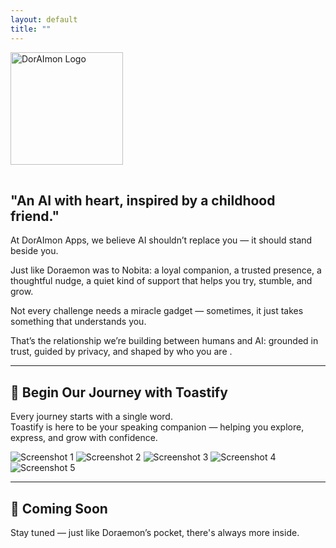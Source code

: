 ```yaml
---
layout: default
title: ""
---
```


<link rel="stylesheet" href="/assets/style.css">
<link href="https://fonts.googleapis.com/css2?family=Baloo+2:wght@400;600;700&display=swap" rel="stylesheet">

<div class="hero">
   <img src="/assets/doraimon.png" alt="DorAImon Logo" style="width: 180px; margin-bottom: 1rem;" />
  <h2>"An AI with heart, inspired by a childhood friend."</h2>

  <p>
    At DorAImon Apps, we believe AI shouldn’t replace you — it should <span class="highlight">stand beside</span> you.
  </p>
  <p>
    Just like Doraemon was to Nobita: a loyal companion, a trusted presence, a thoughtful nudge, a quiet kind of support that helps you <span class="highlight">try</span>, <span class="highlight">stumble</span>, and <span class="highlight">grow</span>.
  </p>
  <p>
    Not every challenge needs a miracle gadget — sometimes, it just takes something that <span class="highlight">understands</span> you.
  </p>
  <p>
    That’s the relationship we’re building between humans and AI: grounded in <span class="highlight">trust</span>, guided by <span class="highlight">privacy</span>, and shaped by <span class="highlight"> who you are </span>.
  </p>
</div>

---

<div class="app-section">
  <h2 class="section-header">📱 Begin Our Journey with Toastify</h2>
  <p>
    Every journey starts with a single word.  
    <br />
    Toastify is here to be your speaking companion — helping you explore, express, and grow with confidence.
  </p>
  
  <div class="screenshot-grid">
    <img src="/assets/toastify/1.png" alt="Screenshot 1" />
    <img src="/assets/toastify/2.png" alt="Screenshot 2" />
    <img src="/assets/toastify/3.png" alt="Screenshot 3" />
    <img src="/assets/toastify/4.png" alt="Screenshot 4" />
    <img src="/assets/toastify/5.png" alt="Screenshot 5" />
  </div>
</div>


---

<div class="app-section">
  <h2 class="section-header">🔮 Coming Soon</h2>
  <p>Stay tuned — just like Doraemon’s pocket, there's always more inside.</p>
</div>
